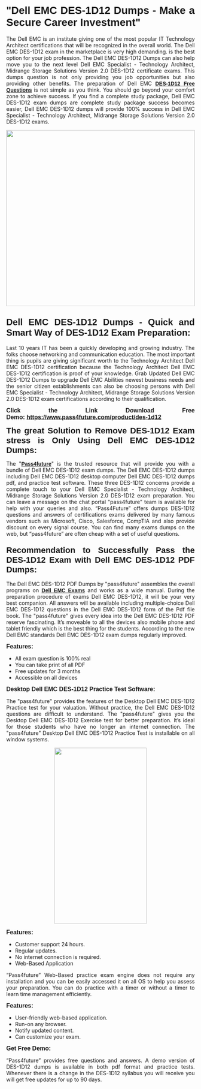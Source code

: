 
<h1 style="text-align: justify;"><span style="font-family:Tahoma,Geneva,sans-serif;"><strong>"Dell EMC DES-1D12 Dumps - Make a Secure Career Investment"</strong></span></h1>

<p style="text-align: justify;">The Dell EMC is an institute giving one of the most popular IT Technology Architect certifications that will be recognized in the overall world. The Dell EMC DES-1D12 exam in the marketplace is very high demanding. is the best option for your job profession. The Dell EMC DES-1D12 Dumps can also help move you to the next level Dell EMC Specialist - Technology Architect, Midrange Storage Solutions Version 2.0 DES-1D12 certificate exams. This dumps question is not only providing you job opportunities but also providing other benefits. The preparation of Dell EMC <span style="font-family:Tahoma,Geneva,sans-serif;"><strong><a href="https://www.pass4future.com/questions/dell-emc/des-1d12">DES-1D12 Free Questions</a></strong></span> is not simple as you think. You should go beyond your comfort zone to achieve success. If you find a complete study package, Dell EMC DES-1D12 exam dumps are complete study package success becomes easier, Dell EMC DES-1D12 dumps will provide 100% success in Dell EMC Specialist - Technology Architect, Midrange Storage Solutions Version 2.0 DES-1D12 exams.</p>

<p style="text-align: justify;"><a href="https://www.pass4future.com/product/des-1d12"><img alt="" src="https://lh3.googleusercontent.com/pw/AM-JKLVhEO4I138wJzOepD3laGU-R1M7eT-OTYdow6pCESip26lSeaxxzS9BVWUKuzj1e3L_MoxCfVgBEvV8ODwl1LGzlZbt6HJm3NXXplPwnYiBfuYM_eQCcVVRMaAwHdsl3AhHOZS-up7mzwmd4i4EpEGq=w1112-h625-no?authuser=0" style="width: 100%; height: 470px;" /></a></p>

<h2 style="text-align: justify;"><span style="font-size:24px;"><strong><span style="font-family:Tahoma,Geneva,sans-serif;">Dell EMC DES-1D12 Dumps - Quick and Smart Way of DES-1D12 Exam Preparation:</span></strong></span></h2>

<p style="text-align: justify;">Last 10 years IT has been a quickly developing and growing industry. The folks choose networking and communication education. The most important thing is pupils are giving significant worth to the Technology Architect Dell EMC DES-1D12 certification because the Technology Architect Dell EMC DES-1D12 certification is proof of your knowledge. Grab Updated Dell EMC DES-1D12 Dumps to upgrade Dell EMC Abilities newest business needs and the senior citizen establishments can also be choosing persons with Dell EMC Specialist - Technology Architect, Midrange Storage Solutions Version 2.0 DES-1D12 exam certifications according to their qualification.</p>

<p style="text-align: justify;"><strong><span style="font-family:Lucida Sans Unicode,Lucida Grande,sans-serif;"><span style="font-size:16px;">Click the Link Download Free Demo: <a href="https://www.pass4future.com/product/des-1d12">https://www.pass4future.com/product/des-1d12</a></span></span></strong></p>

<p style="text-align: justify;"><strong><span style="font-size:22px;"><span style="font-family:Tahoma,Geneva,sans-serif;">The great Solution to Remove DES-1D12 Exam stress is Only Using Dell EMC DES-1D12 Dumps:</span></span></strong></p>

<p style="text-align: justify;">The "<span style="font-family:Lucida Sans Unicode,Lucida Grande,sans-serif;"><a href="https://www.pass4future.com/"><strong>Pass4future</strong></a></span>" is the trusted resource that will provide you with a bundle of Dell EMC DES-1D12 exam dumps. The Dell EMC DES-1D12 dumps including Dell EMC DES-1D12 desktop computer Dell EMC DES-1D12 dumps pdf, and practice test software. These three DES-1D12 concerns provide a complete touch to your Dell EMC Specialist - Technology Architect, Midrange Storage Solutions Version 2.0 DES-1D12 exam preparation. You can leave a message on the chat portal "pass4future" team is available for help with your queries and also. “Pass4Future” offers dumps DES-1D12 questions and answers of certifications exams delivered by many famous vendors such as Microsoft, Cisco, Salesforce, CompTIA and also provide discount on every signal course. You can find many exams dumps on the web, but “pass4future” are often cheap with a set of useful questions.</p>

<h3 style="text-align: justify;"><span style="font-size:22px;"><strong><span style="font-family:Tahoma,Geneva,sans-serif;">Recommendation to Successfully Pass the DES-1D12 Exam with Dell EMC DES-1D12 PDF Dumps:</span></strong></span></h3>

<p style="text-align: justify;">The Dell EMC DES-1D12 PDF Dumps by "pass4future" assembles the overall programs on <span style="font-family:Lucida Sans Unicode,Lucida Grande,sans-serif;"><strong><a href="https://www.pass4future.com/dell-emc">Dell EMC Exams</a></strong></span> and works as a wide manual. During the preparation procedure of exams Dell EMC DES-1D12, it will be your very best companion. All answers will be available including multiple-choice Dell EMC DES-1D12 questions in the Dell EMC DES-1D12 form of the Pdf file book. The "pass4future" gives every idea into the Dell EMC DES-1D12 PDF reserve fascinating. It’s moveable to all the devices also mobile phone and tablet friendly which is the best thing for the students. According to the new Dell EMC standards Dell EMC DES-1D12 exam dumps regularly improved.</p>

<p style="text-align: justify;"><span style="font-family:Lucida Sans Unicode,Lucida Grande,sans-serif;"><span style="font-size:16px;"><strong>Features:</strong></span></span></p>

<ul>
	<li style="text-align: justify;">All exam question is 100% real</li>
	<li style="text-align: justify;">You can take print of all PDF</li>
	<li style="text-align: justify;">Free updates for 3 months </li>
	<li style="text-align: justify;">Accessible on all devices</li>
</ul>

<p style="text-align: justify;"><span style="font-family:Tahoma,Geneva,sans-serif;"><span style="font-size:16px;"><strong>Desktop Dell EMC DES-1D12 Practice Test Software:</strong></span></span></p>

<p style="text-align: justify;">The "pass4future" provides the features of the Desktop Dell EMC DES-1D12 Practice test for your valuation. Without practice, the Dell EMC DES-1D12 questions are difficult to understand. The "pass4future" gives you the Desktop Dell EMC DES-1D12 Exercise test for better preparation. It’s ideal for those students who have no longer an internet connection. The "pass4future" Desktop Dell EMC DES-1D12 Practice Test is installable on all window systems.</p>

<p style="text-align: center;"><a href="https://www.pass4future.com/product/des-1d12"><img alt="" src="https://lh3.googleusercontent.com/pw/AM-JKLV3yUm3jiqqIo1xIsj1VJ_UeysYexQY-pRYO0rIFl3vg11QZioN-gzffpw2AfKqFynWuvoXOreWrWS0swpr4xmOSWfwII2jvatteuqrfxiWGFBSHPiZUCoi33jqeymK5dmu-0enyX6tayRCAMHw05jv=s625-no?authuser=0" style="width: 70%; height: 470px;" /></a></p>

<p style="text-align: justify;"><span style="font-size:16px;"><span style="font-family:Lucida Sans Unicode,Lucida Grande,sans-serif;"><strong>Features:</strong></span></span></p>

<ul>
	<li style="text-align: justify;">Customer support 24 hours. </li>
	<li style="text-align: justify;">Regular updates. </li>
	<li style="text-align: justify;">No internet connection is required.</li>
	<li style="text-align: justify;">Web-Based Application</li>
</ul>

<p style="text-align: justify;">“Pass4future” Web-Based practice exam engine does not require any installation and you can be easily accessed it on all OS to help you assess your preparation. You can do practice with a timer or without a timer to learn time management efficiently.</p>

<p style="text-align: justify;"><strong><span style="font-size:16px;"><span style="font-family:Lucida Sans Unicode,Lucida Grande,sans-serif;">Features:</span></span></strong></p>

<ul>
	<li style="text-align: justify;">User-friendly web-based application.</li>
	<li style="text-align: justify;">Run-on any browser. </li>
	<li style="text-align: justify;">Notify updated content.</li>
	<li style="text-align: justify;">Can customize your exam.</li>
</ul>

<p style="text-align: justify;"><span style="font-size:16px;"><span style="font-family:Lucida Sans Unicode,Lucida Grande,sans-serif;"><strong>Get Free Demo:</strong></span></span></p>

<p style="text-align: justify;">“Pass4future” provides free questions and answers. A demo version of DES-1D12 dumps is available in both pdf format and practice tests. Whenever there is a change in the DES-1D12 syllabus you will receive you will get free updates for up to 90 days. </p>
